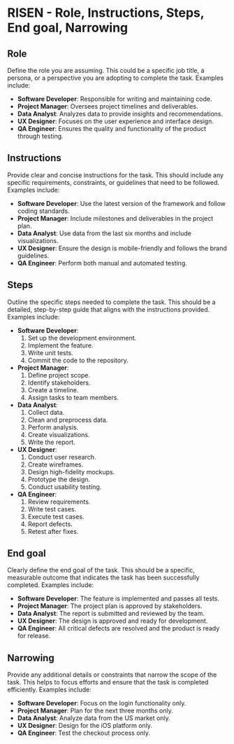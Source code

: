 # RISEN - Role, Instructions, Steps, End goal, Narrowing

## Role
Define the role you are assuming. This could be a specific job title, a persona, or a perspective you are adopting to complete the task. Examples include:
- **Software Developer**: Responsible for writing and maintaining code.
- **Project Manager**: Oversees project timelines and deliverables.
- **Data Analyst**: Analyzes data to provide insights and recommendations.
- **UX Designer**: Focuses on the user experience and interface design.
- **QA Engineer**: Ensures the quality and functionality of the product through testing.

## Instructions
Provide clear and concise instructions for the task. This should include any specific requirements, constraints, or guidelines that need to be followed. Examples include:
- **Software Developer**: Use the latest version of the framework and follow coding standards.
- **Project Manager**: Include milestones and deliverables in the project plan.
- **Data Analyst**: Use data from the last six months and include visualizations.
- **UX Designer**: Ensure the design is mobile-friendly and follows the brand guidelines.
- **QA Engineer**: Perform both manual and automated testing.

## Steps
Outline the specific steps needed to complete the task. This should be a detailed, step-by-step guide that aligns with the instructions provided. Examples include:
- **Software Developer**: 
  1. Set up the development environment.
  2. Implement the feature.
  3. Write unit tests.
  4. Commit the code to the repository.
- **Project Manager**: 
  1. Define project scope.
  2. Identify stakeholders.
  3. Create a timeline.
  4. Assign tasks to team members.
- **Data Analyst**: 
  1. Collect data.
  2. Clean and preprocess data.
  3. Perform analysis.
  4. Create visualizations.
  5. Write the report.
- **UX Designer**: 
  1. Conduct user research.
  2. Create wireframes.
  3. Design high-fidelity mockups.
  4. Prototype the design.
  5. Conduct usability testing.
- **QA Engineer**: 
  1. Review requirements.
  2. Write test cases.
  3. Execute test cases.
  4. Report defects.
  5. Retest after fixes.

## End goal
Clearly define the end goal of the task. This should be a specific, measurable outcome that indicates the task has been successfully completed. Examples include:
- **Software Developer**: The feature is implemented and passes all tests.
- **Project Manager**: The project plan is approved by stakeholders.
- **Data Analyst**: The report is submitted and reviewed by the team.
- **UX Designer**: The design is approved and ready for development.
- **QA Engineer**: All critical defects are resolved and the product is ready for release.

## Narrowing
Provide any additional details or constraints that narrow the scope of the task. This helps to focus efforts and ensure that the task is completed efficiently. Examples include:
- **Software Developer**: Focus on the login functionality only.
- **Project Manager**: Plan for the next three months only.
- **Data Analyst**: Analyze data from the US market only.
- **UX Designer**: Design for the iOS platform only.
- **QA Engineer**: Test the checkout process only.